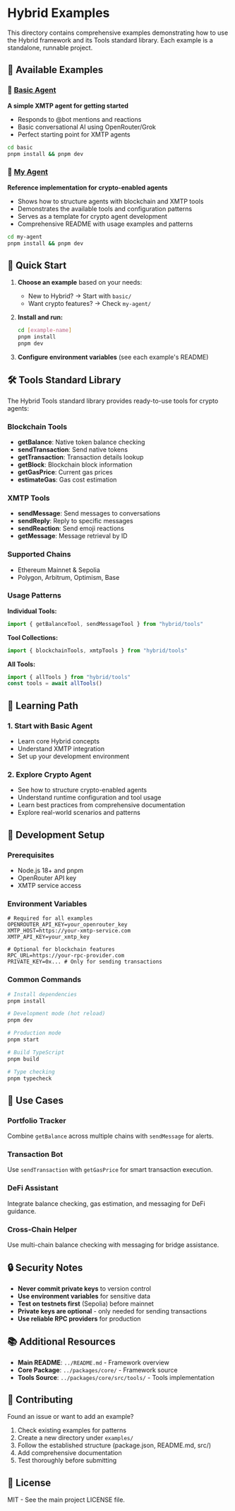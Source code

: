 # Hybrid Examples

This directory contains comprehensive examples demonstrating how to use the Hybrid framework and its Tools standard library. Each example is a standalone, runnable project.

## 📁 Available Examples

### 🤖 [Basic Agent](./basic/)
**A simple XMTP agent for getting started**

- Responds to @bot mentions and reactions
- Basic conversational AI using OpenRouter/Grok
- Perfect starting point for XMTP agents

```bash
cd basic
pnpm install && pnpm dev
```

### 🔗 [My Agent](./my-agent/)
**Reference implementation for crypto-enabled agents**

- Shows how to structure agents with blockchain and XMTP tools
- Demonstrates the available tools and configuration patterns
- Serves as a template for crypto agent development
- Comprehensive README with usage examples and patterns

```bash
cd my-agent
pnpm install && pnpm dev
```

## 🚀 Quick Start

1. **Choose an example** based on your needs:
   - New to Hybrid? → Start with `basic/`
   - Want crypto features? → Check `my-agent/`

2. **Install and run:**
   ```bash
   cd [example-name]
   pnpm install
   pnpm dev
   ```

3. **Configure environment variables** (see each example's README)

## 🛠️ Tools Standard Library

The Hybrid Tools standard library provides ready-to-use tools for crypto agents:

### Blockchain Tools
- **getBalance**: Native token balance checking
- **sendTransaction**: Send native tokens  
- **getTransaction**: Transaction details lookup
- **getBlock**: Blockchain block information
- **getGasPrice**: Current gas prices
- **estimateGas**: Gas cost estimation

### XMTP Tools
- **sendMessage**: Send messages to conversations
- **sendReply**: Reply to specific messages
- **sendReaction**: Send emoji reactions
- **getMessage**: Message retrieval by ID

### Supported Chains
- Ethereum Mainnet & Sepolia
- Polygon, Arbitrum, Optimism, Base

### Usage Patterns

**Individual Tools:**
```typescript
import { getBalanceTool, sendMessageTool } from "hybrid/tools"
```

**Tool Collections:**
```typescript
import { blockchainTools, xmtpTools } from "hybrid/tools"
```

**All Tools:**
```typescript
import { allTools } from "hybrid/tools"
const tools = await allTools()
```

## 📖 Learning Path

### 1. Start with Basic Agent
- Learn core Hybrid concepts
- Understand XMTP integration
- Set up your development environment

### 2. Explore Crypto Agent
- See how to structure crypto-enabled agents
- Understand runtime configuration and tool usage
- Learn best practices from comprehensive documentation
- Explore real-world scenarios and patterns

## 🔧 Development Setup

### Prerequisites
- Node.js 18+ and pnpm
- OpenRouter API key
- XMTP service access

### Environment Variables
```env
# Required for all examples
OPENROUTER_API_KEY=your_openrouter_key
XMTP_HOST=https://your-xmtp-service.com
XMTP_API_KEY=your_xmtp_key

# Optional for blockchain features
RPC_URL=https://your-rpc-provider.com
PRIVATE_KEY=0x... # Only for sending transactions
```

### Common Commands
```bash
# Install dependencies
pnpm install

# Development mode (hot reload)
pnpm dev

# Production mode
pnpm start

# Build TypeScript
pnpm build

# Type checking
pnpm typecheck
```

## 🎯 Use Cases

### Portfolio Tracker
Combine `getBalance` across multiple chains with `sendMessage` for alerts.

### Transaction Bot
Use `sendTransaction` with `getGasPrice` for smart transaction execution.

### DeFi Assistant
Integrate balance checking, gas estimation, and messaging for DeFi guidance.

### Cross-Chain Helper
Use multi-chain balance checking with messaging for bridge assistance.

## 🔒 Security Notes

- **Never commit private keys** to version control
- **Use environment variables** for sensitive data
- **Test on testnets first** (Sepolia) before mainnet
- **Private keys are optional** - only needed for sending transactions
- **Use reliable RPC providers** for production

## 📚 Additional Resources

- **Main README**: `../README.md` - Framework overview
- **Core Package**: `../packages/core/` - Framework source
- **Tools Source**: `../packages/core/src/tools/` - Tools implementation

## 🤝 Contributing

Found an issue or want to add an example?

1. Check existing examples for patterns
2. Create a new directory under `examples/`
3. Follow the established structure (package.json, README.md, src/)
4. Add comprehensive documentation
5. Test thoroughly before submitting

## 📄 License

MIT - See the main project LICENSE file.
